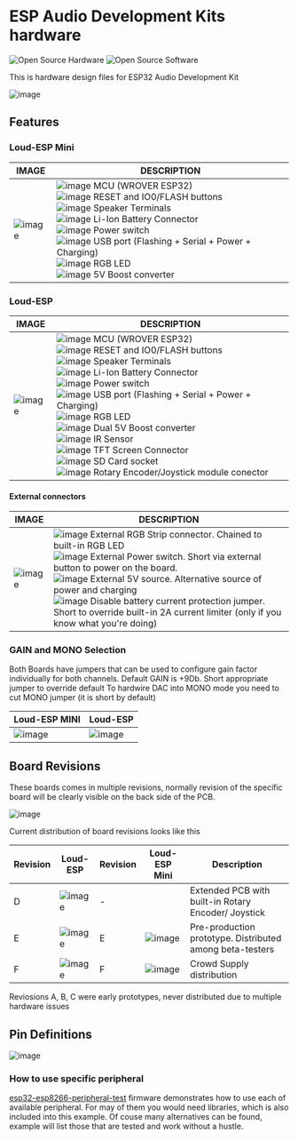 # ESP Audio Development Kits hardware 

![Open Source Hardware](/doc/images/open-source-hardware-logo.png)
![Open Source Software](/doc/images/open-source-software-logo.png)

This is hardware design files for ESP32 Audio Development Kit

![image](https://user-images.githubusercontent.com/5459747/158466512-df669764-af58-40e1-a43f-441dc81c687c.png)

## Features

### Loud-ESP Mini

| IMAGE       | DESCRIPTION    |
|-------------|----------------|
| ![image](https://github.com/sonocotta/esp32-audio-development-kit/assets/5459747/959b3b40-747f-4eec-b4be-255d641d1d28) | ![image](https://github.com/sonocotta/esp32-audio-development-kit/assets/5459747/b8b6512a-1f65-498a-aa82-84e13cb929b7) MCU (WROVER ESP32) <br/> ![image](https://github.com/sonocotta/esp32-audio-development-kit/assets/5459747/c749113c-8aac-44e3-8cbe-3d0281474635) RESET and IO0/FLASH buttons <br/> ![image](https://github.com/sonocotta/esp32-audio-development-kit/assets/5459747/ade99152-8268-4361-b3d3-dec5bf15d88b) Speaker Terminals <br/> ![image](https://github.com/sonocotta/esp32-audio-development-kit/assets/5459747/3993f8fc-8415-4731-a3b1-47721e6bd8e8) Li-Ion Battery Connector <br/> ![image](https://github.com/sonocotta/esp32-audio-development-kit/assets/5459747/acb1c3f2-cf78-4239-9ce2-a7bcb7811048) Power switch <br/> ![image](https://github.com/sonocotta/esp32-audio-development-kit/assets/5459747/d49bb1f4-3fe5-4388-b0ff-88d15dca2392) USB port (Flashing + Serial + Power + Charging) <br/> ![image](https://github.com/sonocotta/esp32-audio-development-kit/assets/5459747/3bdc9cf2-a49a-48d9-a61b-e4f48064af2b) RGB LED </br> ![image](https://github.com/sonocotta/esp32-audio-development-kit/assets/5459747/2a6fc637-59f9-481f-ae56-5c39b1378941) 5V Boost converter

### Loud-ESP

| IMAGE       | DESCRIPTION    |
|-------------|----------------|
| ![image](https://github.com/sonocotta/esp32-audio-development-kit/assets/5459747/3289820c-9760-4454-b8b4-14c1b8dfdb6f) | ![image](https://github.com/sonocotta/esp32-audio-development-kit/assets/5459747/b8b6512a-1f65-498a-aa82-84e13cb929b7) MCU (WROVER ESP32) <br/> ![image](https://github.com/sonocotta/esp32-audio-development-kit/assets/5459747/c749113c-8aac-44e3-8cbe-3d0281474635) RESET and IO0/FLASH buttons <br/> ![image](https://github.com/sonocotta/esp32-audio-development-kit/assets/5459747/ade99152-8268-4361-b3d3-dec5bf15d88b) Speaker Terminals <br/> ![image](https://github.com/sonocotta/esp32-audio-development-kit/assets/5459747/3993f8fc-8415-4731-a3b1-47721e6bd8e8) Li-Ion Battery Connector <br/> ![image](https://github.com/sonocotta/esp32-audio-development-kit/assets/5459747/acb1c3f2-cf78-4239-9ce2-a7bcb7811048) Power switch <br/> ![image](https://github.com/sonocotta/esp32-audio-development-kit/assets/5459747/d49bb1f4-3fe5-4388-b0ff-88d15dca2392) USB port (Flashing + Serial + Power + Charging) <br/> ![image](https://github.com/sonocotta/esp32-audio-development-kit/assets/5459747/3bdc9cf2-a49a-48d9-a61b-e4f48064af2b) RGB LED </br> ![image](https://github.com/sonocotta/esp32-audio-development-kit/assets/5459747/2a6fc637-59f9-481f-ae56-5c39b1378941) Dual 5V Boost converter <br/> ![image](https://github.com/sonocotta/esp32-audio-development-kit/assets/5459747/723861e3-57b5-48ae-a2d9-d2d0d03d72e5) IR Sensor <br/> ![image](https://github.com/sonocotta/esp32-audio-development-kit/assets/5459747/a9281b1c-c12d-48f1-a94b-d815c1d52bf7) TFT Screen Connector <br /> ![image](https://github.com/sonocotta/esp32-audio-development-kit/assets/5459747/2e1a358c-6c82-403a-9a55-3f56389d369d) SD Card socket <br /> ![image](https://github.com/sonocotta/esp32-audio-development-kit/assets/5459747/2ff780df-1f97-480a-9946-61cb78c0e351) Rotary Encoder/Joystick module conector

#### External connectors

| IMAGE       | DESCRIPTION    |
|-------------|----------------|
| ![image](https://github.com/sonocotta/esp32-audio-development-kit/assets/5459747/379863e4-a8a8-427d-8005-0649c9b06190) | ![image](https://github.com/sonocotta/esp32-audio-development-kit/assets/5459747/481cb005-b5fe-4d21-91e8-8c668a99703b) External RGB Strip connector. Chained to built-in RGB LED <br /> ![image](https://github.com/sonocotta/esp32-audio-development-kit/assets/5459747/257defe9-0bd0-47e8-a04d-714de224c25b) External Power switch. Short via external button to power on the board. <br /> ![image](https://github.com/sonocotta/esp32-audio-development-kit/assets/5459747/fe734f57-6319-49c0-9669-c51af540061e) External 5V source. Alternative source of power and charging <br /> ![image](https://github.com/sonocotta/esp32-audio-development-kit/assets/5459747/d3a84bff-7c0e-4efe-9dc4-0ec4bf5a0631) Disable battery current protection jumper. Short to override built-in 2A current limiter (only if you know what you're doing)

### GAIN and MONO Selection

Both Boards have jumpers that can be used to configure gain factor individually for both channels. Default GAIN is +9Db. Short appropriate jumper to override default
To hardwire DAC into MONO mode you need to cut MONO jumper (it is short by default)

| Loud-ESP MINI       | Loud-ESP    |
|-------------|----------------|
| ![image](https://github.com/sonocotta/esp32-audio-development-kit/assets/5459747/15e9eba4-132a-4f93-954e-a971454938a3) | ![image](https://github.com/sonocotta/esp32-audio-development-kit/assets/5459747/a5e39b89-b887-44aa-afdb-ee2242780313) | 


## Board Revisions

These boards comes in multiple revisions, normally revision of the specific board will be clearly visible on the back side of the PCB.

![image](https://github.com/sonocotta/esp32-audio-development-kit/assets/5459747/86b32c3e-dd69-4518-9668-39900a6002bd)

Current distribution of board revisions looks like this

| Revision | Loud-ESP | Revision | Loud-ESP Mini  | Description
|----|----|----|----|----| 
| D | ![image](https://github.com/sonocotta/esp32-audio-development-kit/assets/5459747/7ddb571d-022a-41c2-9c8e-f08c979d7b53) | - |  | Extended PCB with built-in Rotary Encoder/ Joystick
| E | ![image](https://github.com/sonocotta/esp32-audio-development-kit/assets/5459747/ae89a157-672c-4a27-9c29-734ca52663f4) | E | ![image](https://github.com/sonocotta/esp32-audio-development-kit/assets/5459747/433b2886-ab8b-431b-9ec1-c9aa13f1615b) | Pre-production prototype. Distributed among beta-testers
| F | ![image](https://github.com/sonocotta/esp32-audio-development-kit/assets/5459747/bb767277-9762-48ff-bad5-bfd10ee21f27) | F | ![image](https://github.com/sonocotta/esp32-audio-development-kit/assets/5459747/5f299db2-525f-414b-b3ee-c937e3175b4c) | Crowd Supply distribution

Reviosions A, B, C were early prototypes, never distributed due to multiple hardware issues

## Pin Definitions

![image](https://github.com/sonocotta/esp32-audio-development-kit/assets/5459747/86551857-61ef-4873-a2aa-7812a9a34e7d)

### How to use specific peripheral

[esp32-esp8266-peripheral-test](../firmware/test-peripheral/esp32-esp8266-peripheral-test) firmware demonstrates how to use each of available peripheral. For may of them you would need libraries, which is also included into this example. Of couse many alternatives can be found, example will list those that are tested and work without a hustle. 
